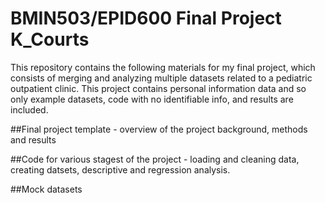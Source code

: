 # BMIN503/EPID600 Final Project K_Courts

This repository contains the following materials for my final project, which consists of merging and analyzing multiple datasets related to a pediatric outpatient clinic.  This project contains personal information data and so only example datasets, code with no identifiable info, and results are included.

##Final project template - overview of the project background, methods and results

##Code for various stagest of the project - loading and cleaning data, creating datsets, descriptive and regression analysis.

##Mock datasets
